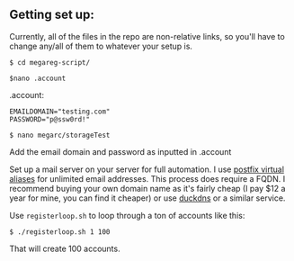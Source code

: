 ## Getting set up:

Currently, all of the files in the repo are non-relative links, so you'll have to change any/all of them to whatever your setup is.

`$ cd megareg-script/`

`$nano .account`

.account:
```
EMAILDOMAIN="testing.com"
PASSWORD="p@ssw0rd!"
```

`$ nano megarc/storageTest`

Add the email domain and password as inputted in .account


Set up a mail server on your server for full automation. I use [postfix virtual aliases](http://www.berkes.ca/guides/postfix_virtual.html) for unlimited email addresses. This process does require a FQDN. I recommend buying your own domain name as it's fairly cheap (I pay $12 a year for mine, you can find it cheaper) or use [duckdns](www.duckdns.org) or a similar service.


Use `registerloop.sh` to loop through a ton of accounts like this:

`$ ./registerloop.sh 1 100`

That will create 100 accounts.

